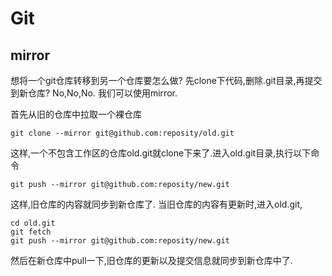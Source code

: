 # Git

## mirror
想将一个git仓库转移到另一个仓库要怎么做? 先clone下代码,删除.git目录,再提交到新仓库? No,No,No.
我们可以使用mirror.

首先从旧的仓库中拉取一个裸仓库
```
git clone --mirror git@github.com:reposity/old.git
```
这样,一个不包含工作区的仓库old.git就clone下来了.进入old.git目录,执行以下命令
```
git push --mirror git@github.com:reposity/new.git
```
这样,旧仓库的内容就同步到新仓库了.
当旧仓库的内容有更新时,进入old.git,
```
cd old.git
git fetch
git push --mirror git@github.com:reposity/new.git
```
然后在新仓库中pull一下,旧仓库的更新以及提交信息就同步到新仓库中了.
